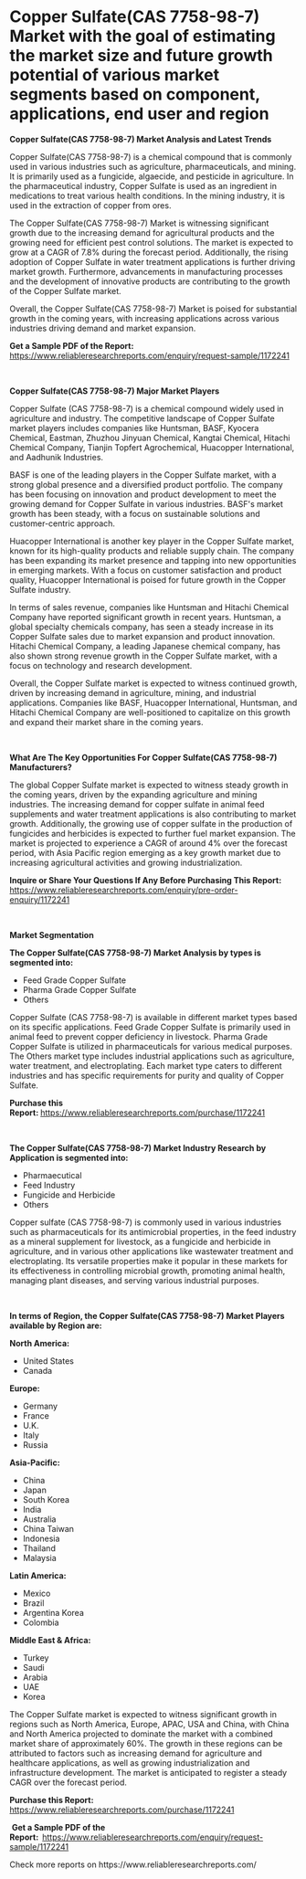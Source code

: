 <p><h1>Copper Sulfate(CAS 7758-98-7) Market with the goal of estimating the market size and future growth potential of various market segments based on component, applications, end user and region</h1></p><p><strong>Copper Sulfate(CAS 7758-98-7) Market Analysis and Latest Trends</strong></p>
<p><p>Copper Sulfate(CAS 7758-98-7) is a chemical compound that is commonly used in various industries such as agriculture, pharmaceuticals, and mining. It is primarily used as a fungicide, algaecide, and pesticide in agriculture. In the pharmaceutical industry, Copper Sulfate is used as an ingredient in medications to treat various health conditions. In the mining industry, it is used in the extraction of copper from ores.</p><p>The Copper Sulfate(CAS 7758-98-7) Market is witnessing significant growth due to the increasing demand for agricultural products and the growing need for efficient pest control solutions. The market is expected to grow at a CAGR of 7.8% during the forecast period. Additionally, the rising adoption of Copper Sulfate in water treatment applications is further driving market growth. Furthermore, advancements in manufacturing processes and the development of innovative products are contributing to the growth of the Copper Sulfate market.</p><p>Overall, the Copper Sulfate(CAS 7758-98-7) Market is poised for substantial growth in the coming years, with increasing applications across various industries driving demand and market expansion.</p></p>
<p><strong>Get a Sample PDF of the Report:&nbsp;</strong> <a href="https://www.reliableresearchreports.com/enquiry/request-sample/1172241">https://www.reliableresearchreports.com/enquiry/request-sample/1172241</a></p>
<p>&nbsp;</p>
<p><strong>Copper Sulfate(CAS 7758-98-7) Major Market Players</strong></p>
<p><p>Copper Sulfate (CAS 7758-98-7) is a chemical compound widely used in agriculture and industry. The competitive landscape of Copper Sulfate market players includes companies like Huntsman, BASF, Kyocera Chemical, Eastman, Zhuzhou Jinyuan Chemical, Kangtai Chemical, Hitachi Chemical Company, Tianjin Topfert Agrochemical, Huacopper International, and Aadhunik Industries. </p><p>BASF is one of the leading players in the Copper Sulfate market, with a strong global presence and a diversified product portfolio. The company has been focusing on innovation and product development to meet the growing demand for Copper Sulfate in various industries. BASF's market growth has been steady, with a focus on sustainable solutions and customer-centric approach.</p><p>Huacopper International is another key player in the Copper Sulfate market, known for its high-quality products and reliable supply chain. The company has been expanding its market presence and tapping into new opportunities in emerging markets. With a focus on customer satisfaction and product quality, Huacopper International is poised for future growth in the Copper Sulfate industry.</p><p>In terms of sales revenue, companies like Huntsman and Hitachi Chemical Company have reported significant growth in recent years. Huntsman, a global specialty chemicals company, has seen a steady increase in its Copper Sulfate sales due to market expansion and product innovation. Hitachi Chemical Company, a leading Japanese chemical company, has also shown strong revenue growth in the Copper Sulfate market, with a focus on technology and research development.</p><p>Overall, the Copper Sulfate market is expected to witness continued growth, driven by increasing demand in agriculture, mining, and industrial applications. Companies like BASF, Huacopper International, Huntsman, and Hitachi Chemical Company are well-positioned to capitalize on this growth and expand their market share in the coming years.</p></p>
<p>&nbsp;</p>
<p><strong>What Are The Key Opportunities For Copper Sulfate(CAS 7758-98-7) Manufacturers?</strong></p>
<p><p>The global Copper Sulfate market is expected to witness steady growth in the coming years, driven by the expanding agriculture and mining industries. The increasing demand for copper sulfate in animal feed supplements and water treatment applications is also contributing to market growth. Additionally, the growing use of copper sulfate in the production of fungicides and herbicides is expected to further fuel market expansion. The market is projected to experience a CAGR of around 4% over the forecast period, with Asia Pacific region emerging as a key growth market due to increasing agricultural activities and growing industrialization.</p></p>
<p><strong>Inquire or Share Your Questions If Any Before Purchasing This Report:</strong> <a href="https://www.reliableresearchreports.com/enquiry/pre-order-enquiry/1172241">https://www.reliableresearchreports.com/enquiry/pre-order-enquiry/1172241</a></p>
<p>&nbsp;</p>
<p><strong>Market Segmentation</strong></p>
<p><strong>The Copper Sulfate(CAS 7758-98-7) Market Analysis by types is segmented into:</strong></p>
<p><ul><li>Feed Grade Copper Sulfate</li><li>Pharma Grade Copper Sulfate</li><li>Others</li></ul></p>
<p><p>Copper Sulfate (CAS 7758-98-7) is available in different market types based on its specific applications. Feed Grade Copper Sulfate is primarily used in animal feed to prevent copper deficiency in livestock. Pharma Grade Copper Sulfate is utilized in pharmaceuticals for various medical purposes. The Others market type includes industrial applications such as agriculture, water treatment, and electroplating. Each market type caters to different industries and has specific requirements for purity and quality of Copper Sulfate.</p></p>
<p><strong>Purchase this Report:&nbsp;</strong><a href="https://www.reliableresearchreports.com/purchase/1172241">https://www.reliableresearchreports.com/purchase/1172241</a></p>
<p>&nbsp;</p>
<p><strong>The Copper Sulfate(CAS 7758-98-7) Market Industry Research by Application is segmented into:</strong></p>
<p><ul><li>Pharmaecutical</li><li>Feed Industry</li><li>Fungicide and Herbicide</li><li>Others</li></ul></p>
<p><p>Copper sulfate (CAS 7758-98-7) is commonly used in various industries such as pharmaceuticals for its antimicrobial properties, in the feed industry as a mineral supplement for livestock, as a fungicide and herbicide in agriculture, and in various other applications like wastewater treatment and electroplating. Its versatile properties make it popular in these markets for its effectiveness in controlling microbial growth, promoting animal health, managing plant diseases, and serving various industrial purposes.</p></p>
<p>&nbsp;</p>
<p><strong>In terms of Region, the Copper Sulfate(CAS 7758-98-7) Market Players available by Region are:</strong></p>
<p>
    <p> <strong> North America: </strong>
        <ul>
            <li>United States</li>
            <li>Canada</li>
        </ul>
        </p> 
    <p> <strong> Europe: </strong>
        <ul>
            <li>Germany</li>
            <li>France</li>
            <li>U.K.</li>
            <li>Italy</li>
            <li>Russia</li>
        </ul>
        </p> 
    <p> <strong> Asia-Pacific: </strong>
        <ul>
            <li>China</li>
            <li>Japan</li>
            <li>South Korea</li>
            <li>India</li>
            <li>Australia</li>
            <li>China Taiwan</li>
            <li>Indonesia</li>
            <li>Thailand</li>
            <li>Malaysia</li>
        </ul>
        </p> 
    <p> <strong> Latin America: </strong>
        <ul>
            <li>Mexico</li>
            <li>Brazil</li>
            <li>Argentina Korea</li>
            <li>Colombia</li>
        </ul>
        </p> 
    <p> <strong> Middle East & Africa: </strong>
        <ul>
            <li>Turkey</li>
            <li>Saudi</li>
            <li>Arabia</li>
            <li>UAE</li>
            <li>Korea</li>
        </ul>
    </p>
    </p>
<p><p>The Copper Sulfate market is expected to witness significant growth in regions such as North America, Europe, APAC, USA and China, with China and North America projected to dominate the market with a combined market share of approximately 60%. The growth in these regions can be attributed to factors such as increasing demand for agriculture and healthcare applications, as well as growing industrialization and infrastructure development. The market is anticipated to register a steady CAGR over the forecast period.</p></p>
<p><strong>Purchase this Report: </strong><a href="https://www.reliableresearchreports.com/purchase/1172241">https://www.reliableresearchreports.com/purchase/1172241</a></p>
<p>&nbsp;<strong>Get a Sample PDF of the Report:&nbsp;&nbsp;</strong><a href="https://www.reliableresearchreports.com/enquiry/request-sample/1172241">https://www.reliableresearchreports.com/enquiry/request-sample/1172241</a></p>
<p><strong></strong></p>
<p>Check more reports on https://www.reliableresearchreports.com/</p>